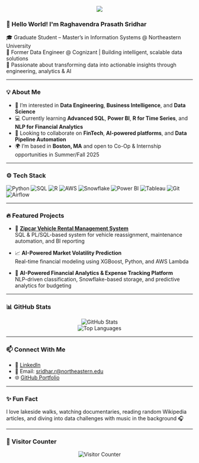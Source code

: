 <!-- Banner Image -->
<p align="center">
  <img src="https://capsule-render.vercel.app/api?type=waving&color=0E76A8&height=200&section=header&text=Hi%20There,%20I'm%20Raghavendra%20Prasath%20Sridhar!&fontSize=35&fontColor=ffffff" />
</p>

### 👋 Hello World! I'm Raghavendra Prasath Sridhar

🎓 Graduate Student – Master’s in Information Systems @ Northeastern University  
💼 Former Data Engineer @ Cognizant | Building intelligent, scalable data solutions  
🚀 Passionate about transforming data into actionable insights through engineering, analytics & AI

---

### 💡 About Me
- 🔭 I’m interested in **Data Engineering**, **Business Intelligence**, and **Data Science**
- 💻 Currently learning **Advanced SQL**, **Power BI**, **R for Time Series**, and **NLP for Financial Analytics**
- 🧠 Looking to collaborate on **FinTech**, **AI-powered platforms**, and **Data Pipeline Automation**
- 🌍 I’m based in **Boston, MA** and open to Co-Op & Internship opportunities in Summer/Fall 2025

---

### ⚙️ Tech Stack
![Python](https://img.shields.io/badge/Python-3776AB?style=flat&logo=python&logoColor=white)
![SQL](https://img.shields.io/badge/SQL-316192?style=flat&logo=mysql&logoColor=white)
![R](https://img.shields.io/badge/R-276DC3?style=flat&logo=r&logoColor=white)
![AWS](https://img.shields.io/badge/AWS-FF9900?style=flat&logo=amazonaws&logoColor=white)
![Snowflake](https://img.shields.io/badge/Snowflake-29BDBB?style=flat&logo=snowflake&logoColor=white)
![Power BI](https://img.shields.io/badge/Power%20BI-F2C811?style=flat&logo=powerbi&logoColor=black)
![Tableau](https://img.shields.io/badge/Tableau-E97627?style=flat&logo=tableau&logoColor=white)
![Git](https://img.shields.io/badge/Git-F05032?style=flat&logo=git&logoColor=white)
![Airflow](https://img.shields.io/badge/Airflow-017CEE?style=flat&logo=apacheairflow&logoColor=white)

---

### 🔥 Featured Projects
- 🚗 **[Zipcar Vehicle Rental Management System](#)**  
  SQL & PL/SQL-based system for vehicle reassignment, maintenance automation, and BI reporting

- 📈 **AI-Powered Market Volatility Prediction**  
  Real-time financial modeling using XGBoost, Python, and AWS Lambda

- 💸 **AI-Powered Financial Analytics & Expense Tracking Platform**  
  NLP-driven classification, Snowflake-based storage, and predictive analytics for budgeting

---

### 📊 GitHub Stats
<p align="center">
  <img src="https://github-readme-stats.vercel.app/api?username=raghavendraprasath&show_icons=true&theme=default" alt="GitHub Stats" />
  <br />
  <img src="https://github-readme-stats.vercel.app/api/top-langs/?username=raghavendraprasath&layout=compact&theme=default" alt="Top Languages" />
</p>

---

### 📫 Connect With Me
- 🔗 [LinkedIn](https://www.linkedin.com/in/raghavendraprasath/)
- 📧 Email: sridhar.r@northeastern.edu
- 🌐 [GitHub Portfolio](https://github.com/raghavendraprasath)

---

### ✨ Fun Fact
I love lakeside walks, watching documentaries, reading random Wikipedia articles, and diving into data challenges with music in the background 🎧

---

### 📍 Visitor Counter  
<p align="center">
  <img src="https://komarev.com/ghpvc/?username=raghavendraprasath&label=Visitors&color=0E76A8&style=flat" alt="Visitor Counter" />
</p>

